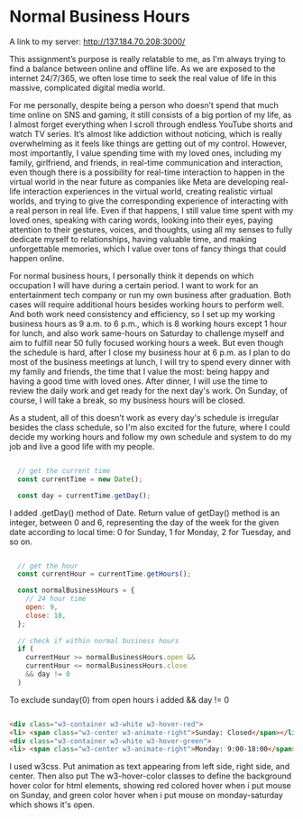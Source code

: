 # Normal Business Hours

A link to my server:  http://137.184.70.208:3000/


This assignment’s purpose is really relatable to me, as I'm always trying to find a balance between online and offline life. As we are exposed to the internet 24/7/365, we often lose time to seek the real value of life in this massive, complicated digital media world.

For me personally, despite being a person who doesn’t spend that much time online on SNS and gaming, it still consists of a big portion of my life, as I almost forget everything when I scroll through endless YouTube shorts and watch TV series. It’s almost like addiction without noticing, which is really overwhelming as it feels like things are getting out of my control.
However, most importantly, I value spending time with my loved ones, including my family, girlfriend, and friends, in real-time communication and interaction, even though there is a possibility for real-time interaction to happen in the virtual world in the near future as companies like Meta are developing real-life interaction experiences in the virtual world, creating realistic virtual worlds, and trying to give the corresponding experience of interacting with a real person in real life. Even if that happens, I still value time spent with my loved ones, speaking with caring words, looking into their eyes, paying attention to their gestures, voices, and thoughts, using all my senses to fully dedicate myself to relationships, having valuable time, and making unforgettable memories, which I value over tons of fancy things that could happen online.

For normal business hours, I personally think it depends on which occupation I will have during a certain period. I want to work for an entertainment tech company or run my own business after graduation. Both cases will require additional hours besides working hours to perform well. And both work need consistency and efficiency, so I set up my working business hours as 9 a.m. to 6 p.m., which is 8 working hours except 1 hour for lunch, and also work same-hours on Saturday to challenge myself and aim to fulfill near 50 fully focused working hours a week. But even though the schedule is hard, after I close my business hour at 6 p.m. as I plan to do most of the business meetings at lunch, I will try to spend every dinner with my family and friends, the time that I value the most: being happy and having a good time with loved ones. After dinner, I will use the time to review the daily work and get ready for the next day's work. On Sunday, of course, I will take a break, so my business hours will be closed.

As a student, all of this doesn’t work as every day's schedule is irregular besides the class schedule, so I'm also excited for the future, where I could decide my working hours and follow my own schedule and system to do my job and live a good life with my people. 


```javascript

  // get the current time
  const currentTime = new Date();

  const day = currentTime.getDay();

```
I added .getDay() method of Date.
Return value of getDay() method is an integer, between 0 and 6, representing the day of the week for the given date according to local time: 0 for Sunday, 1 for Monday, 2 for Tuesday, and so on. 

```javascript

  // get the hour
  const currentHour = currentTime.getHours();

  const normalBusinessHours = {
    // 24 hour time
    open: 9,
    close: 18,
  };
  
  // check if within normal business hours
  if (
    currentHour >= normalBusinessHours.open &&
    currentHour <= normalBusinessHours.close 
    && day != 0
  ) 

  ``` 

 To exclude sunday(0) from open hours i added && day != 0 

 ```html

 <div class="w3-container w3-white w3-hover-red">
<li> <span class="w3-center w3-animate-right">Sunday: Closed</span></li> </div>
<div class="w3-container w3-white w3-hover-green">
<li> <span class="w3-center w3-animate-right">Monday: 9:00-18:00</span></li> </div>

  ``` 

  I used w3css. Put animation as text appearing from left side, right side, and center. 
  Then also put The w3-hover-color classes to define the background hover color for html elements, 
  showing red colored hover when i put mouse on Sunday, and green color hover when i put mouse on monday-saturday which shows it's open.
